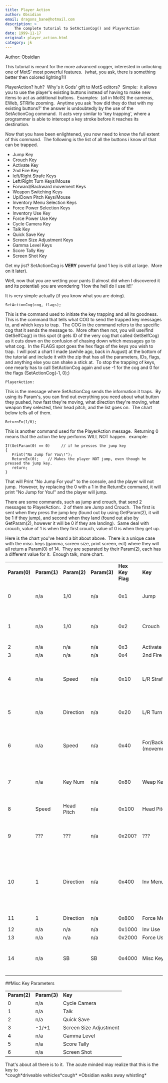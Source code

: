 ```yaml
---
title: Player Action
author: Obsidian
email: dragons_bane@hotmail.com
description: >
    The complete tutorial to SetActionCog() and PlayerAction
date: 1999-11-17
original: player_action.html
category: jk
---
```


Author: Obsidian

This tutorial is meant for the more advanced cogger, interested in
unlocking one of MotS' most powerful features.  (what, you ask, there is
something better then colored lighting?\!)

PlayerAction? huh?  Why's it Gods' gift to MotS editors?  Simple:  it
allows you to use the player's existing buttons instead of having to
make new items to act as additional buttons.  Examples:  (all in MotS)
the cameras, EWeb, STRifle zooming.  Anytime you ask 'how did they do
that with my existing buttons?' the answer is undoubtedly by the use of
the SetActionCog command.  It acts very similar to 'key trapping', where
a programmer is able to intercept a key stroke before it reaches its
destination.

Now that you have been enlightened, you now need to know the full extent
of this command.  The following is the list of all the buttons i know of
that can be trapped.

* Jump Key  
* Crouch Key  
* Activate Key  
* 2nd Fire Key  
* left/Right Strafe Keys  
* Left/Right Turn Keys/Mouse  
* Forward/Backward movement Keys  
* Weapon Switching Keys  
* Up/Down Pitch Keys/Mouse  
* Inventory Menu Selection Keys  
* Force Power Selection Keys  
* Inventory Use Key  
* Force Power Use Key  
* Cycle Camera Key  
* Talk Key  
* Quick Save Key  
* Screen Size Adjustment Keys  
* Gamma Level Keys  
* Score Tally Key  
* Screen Shot Key

Get my jist? SetActionCog is **VERY** powerful (and 1 key is still at
large.  More on it later).

Well, now that you are wetting your pants (I almost did when I
discovered it and its potential) you are wondering 'How the hell do I
use it\!\!'

It is very simple actually (if you know what you are doing).

    SetActionCog(cog, flags);

This is the command used to initiate the key trapping and all its
goodness.  This is the command that tells what COG to send the trapped
key messages to, and which keys to trap.  The COG in the command refers
to the specific cog that it sends the message to.  More often then not,
you will use/find GetSelfCog() in this spot (it gets ID of the very cog
that called GetSelfCog) as it cuts down on the confusion of chasing down
which messages go to what cog.  In the FLAGS spot goes the hex flags of
the keys you wish to trap.  I will post a chart I made (awhile ago, back
in August) at the bottom of the tutorial and include it with the zip
that has all the parameters, IDs, flags, and anything else you can shake
a stick at.  To stop the trapping of keys, one mearly has to call
SetActionCog again and use -1 for the cog and 0 for the flags
(SetActionCog(-1, 0);)

    PlayerAction:

This is the message where SetActionCog sends the information it traps. 
By using its Param's, you can find out everything you need about what
button they pushed, how fast they're moving, what direction they're
moving, what weapon they selected, their head pitch, and the list goes
on.  The chart below tells all of them.

    ReturnEx(1/0);

This is another command used for the PlayerAction message.  Returning 0
means that the action the key performs WILL NOT happen.  example:

    If(GetParam(0) == 0)     // if he presses the jump key  
    {  
       Print("No Jump for You\!");  
       ReturnEx(0);    // Makes the player NOT jump, even though he pressed the jump key.  
       return;  
    }

That will Print "No Jump For you\!" to the console, and the player will
not jump.  However, by replacing the 0 with a 1 in the ReturnEx command,
it will print "No Jump for You\!" and the player will jump.

There are some commands, such as jump and crouch, that send 2 messages
to PlayerAction:.  2 of them are Jump and Crouch.  The first is sent
when they press the jump key (found out by using GetParam(2), it will be
1 if they jump), and second when they land (found out also by
GetParam(2), however it will be 0 if they are landing).  Same deal with
crouch, value of 1 is when they first crouch, value of 0 is when they
get up.

Here is the chart you've heard a bit about above.  There is a unique
case with the misc. keys (gamma, screen size, print screen, ect) where
they will all return a Param(0) of 14.  They are separated by their
Param(2), each has a different value for it.  Enough talk, more chart.  

<div class="tutorial-table" markdown=1>

|              |              |              |              |                  |                     |                                                        |
| ------------ | ------------ | ------------ | ------------ | ---------------- | ------------------- | ------------------------------------------------------ |
| **Param(0)** | **Param(1)** | **Param(2)** | **Param(3)** | **Hex Key Flag** | **Key**             | **Notes**                                              |
| 0            | n/a          | 1/0          | n/a          | 0x1              | Jump                | 1 is takeoff, 0 is landing                             |
| 1            | n/a          | 1/0          | n/a          | 0x2              | Crouch              | 1 is crouch, 0 is getting up                           |
| 2            | n/a          | n/a          | n/a          | 0x3              | Activate            |                                                        |
| 3            | n/a          | n/a          | n/a          | 0x4              | 2nd Fire            |                                                        |
| 4            | n/a          | Speed        | n/a          | 0x10             | L/R Strafe          | \- speed is left, + speed is right                     |
| 5            | n/a          | Direction    | n/a          | 0x20             | L/R Turn            | \-1 is right, +1 is left                               |
| 6            | n/a          | Speed        | n/a          | 0x40             | For/Back (movement) | \- speed is left, + speed is right                     |
| 7            | n/a          | Key Num      | n/a          | 0x80             | Weap Keys           | 13-22 (13=1, 14=2, 15=3, ect)                          |
| 8            | Speed        | Head Pitch   | n/a          | 0x100            | Head Pitch          | \+ is up, - is down                                    |
| 9            | ???          | ???          | n/a          | 0x200?           | ???                 | The key i haven't found yet                            |
| 10           | 1            | Direction    | n/a          | 0x400            | Inv Menu            | \-1 for left, +1 for right (dir). Param 1 is always 1. |
| 11           | 1            | Direction    | n/a          | 0x800            | Force Menu          | See Inv Menu                                           |
| 12           | n/a          | n/a          | n/a          | 0x1000           | Inv Use             |                                                        |
| 13           | n/a          | n/a          | n/a          | 0x2000           | Force Use           |                                                        |
| 14           | n/a          | SB           | SB           | 0x4000           | Misc Keys           | See Below table for params                             |

</div>


##Misc Key Parameters

<div class="tutorial-table" markdown=1>

|              |              |                        |
| ------------ | ------------ | ---------------------- |
| **Param(2)** | **Param(3)** | **Key**                |
| 0            | n/a          | Cycle Camera           |
| 1            | n/a          | Talk                   |
| 2            | n/a          | Quick Save             |
| 3            | \-1/+1       | Screen Size Adjustment |
| 4            | n/a          | Gamma Level            |
| 5            | n/a          | Score Tally            |
| 6            | n/a          | Screen Shot            |

</div>

That's about all there is to it.  The acute minded may realize that this
is the key to  
\*cough\*driveable vehicles\*cough\* \*Obsidian walks away whistling\*  
 
